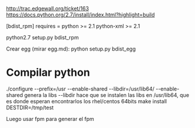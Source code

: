 http://trac.edgewall.org/ticket/163
https://docs.python.org/2.7/install/index.html?highlight=build

[bdist_rpm]
requires = python >= 2.1
           python-xml >= 2.1


python2.7 setup.py bdist_rpm


Crear egg (mirar egg.md):
python setup.py bdist_egg


# Compilar python
./configure --prefix=/usr --enable-shared --libdir=/usr/lib64/
  --enable-shared genera la libs
  --libdir hace que se instalen las libs en /usr/lib64, que es donde esperan encontrarlos los rhel/centos 64bits
make install DESTDIR=/tmp/test

Luego usar fpm para generar el fpm


